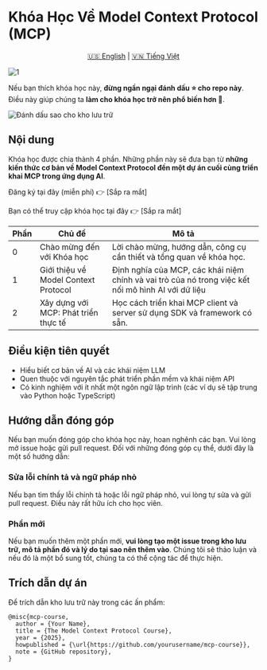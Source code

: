 # Khóa Học Về Model Context Protocol (MCP)

<div align="center"> <a href="README.md">🇺🇸 English</a> | <a href="README_vi.md">🇻🇳 Tiếng Việt</a> </div>

![1](https://github.com/user-attachments/assets/d26dcc5e-46cb-449e-aecb-49ece10d342a)

Nếu bạn thích khóa học này, **đừng ngần ngại đánh dấu ⭐ cho repo này**. Điều này giúp chúng ta **làm cho khóa học trở nên phổ biến hơn 🤗**.

<img src="https://huggingface.co/datasets/agents-course/course-images/resolve/main/en/communication/please_star.gif" alt="Đánh dấu sao cho kho lưu trữ" />

## Nội dung

Khóa học được chia thành 4 phần. Những phần này sẽ đưa bạn từ **những kiến thức cơ bản về Model Context Protocol đến một dự án cuối cùng triển khai MCP trong ứng dụng AI**.

Đăng ký tại đây (miễn phí) 👉 [Sắp ra mắt]

Bạn có thể truy cập khóa học tại đây 👉 [Sắp ra mắt]

| Phần    | Chủ đề                                              | Mô tả                                                                                                 |
| ------- | --------------------------------------------------- | ----------------------------------------------------------------------------------------------------- |
| 0       | Chào mừng đến với Khóa học                          | Lời chào mừng, hướng dẫn, công cụ cần thiết và tổng quan về khóa học.                                |
| 1       | Giới thiệu về Model Context Protocol                | Định nghĩa của MCP, các khái niệm chính và vai trò của nó trong việc kết nối mô hình AI với dữ liệu  |
| 2       | Xây dựng với MCP: Phát triển thực tế                | Học cách triển khai MCP client và server sử dụng SDK và framework có sẵn.                            |

## Điều kiện tiên quyết

* Hiểu biết cơ bản về AI và các khái niệm LLM
* Quen thuộc với nguyên tắc phát triển phần mềm và khái niệm API
* Có kinh nghiệm với ít nhất một ngôn ngữ lập trình (các ví dụ sẽ tập trung vào Python hoặc TypeScript)

## Hướng dẫn đóng góp

Nếu bạn muốn đóng góp cho khóa học này, hoan nghênh các bạn. Vui lòng mở issue hoặc gửi pull request. Đối với những đóng góp cụ thể, dưới đây là một số hướng dẫn:

### Sửa lỗi chính tả và ngữ pháp nhỏ

Nếu bạn tìm thấy lỗi chính tả hoặc lỗi ngữ pháp nhỏ, vui lòng tự sửa và gửi pull request. Điều này rất hữu ích cho học viên.

### Phần mới

Nếu bạn muốn thêm một phần mới, **vui lòng tạo một issue trong kho lưu trữ, mô tả phần đó và lý do tại sao nên thêm vào**. Chúng tôi sẽ thảo luận và nếu đó là một bổ sung tốt, chúng ta có thể cộng tác để thực hiện.

## Trích dẫn dự án

Để trích dẫn kho lưu trữ này trong các ấn phẩm:

```
@misc{mcp-course,
  author = {Your Name},
  title = {The Model Context Protocol Course},
  year = {2025},
  howpublished = {\url{https://github.com/yourusername/mcp-course}},
  note = {GitHub repository},
}
```